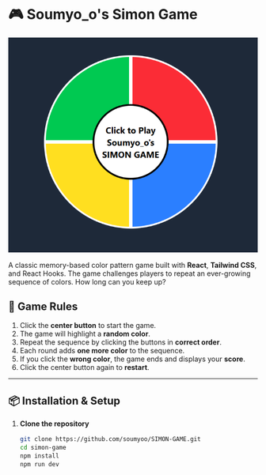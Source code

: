 # 🎮 Soumyo_o's Simon Game

<a href="https://soumyoo.github.io/SIMON-GAME/" target="_blank">
  <img src="./src/assets/Demo-pic.png" alt="Simon Game Screenshot" />
</a>

A classic memory-based color pattern game built with **React**, **Tailwind CSS**, and React Hooks. The game challenges players to repeat an ever-growing sequence of colors. How long can you keep up?

## 🧠 Game Rules

1. Click the **center button** to start the game.
2. The game will highlight a **random color**.
3. Repeat the sequence by clicking the buttons in **correct order**.
4. Each round adds **one more color** to the sequence.
5. If you click the **wrong color**, the game ends and displays your **score**.
6. Click the center button again to **restart**.

---

## 📦 Installation & Setup

1. **Clone the repository**  
   ```bash
   git clone https://github.com/soumyoo/SIMON-GAME.git
   cd simon-game
   npm install
   npm run dev